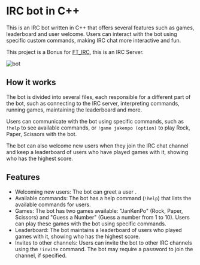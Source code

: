 # IRC bot in C++

This is an IRC bot written in C++ that offers several features such as games, leaderboard and user welcome. Users can interact with the bot using specific custom commands, making IRC chat more interactive and fun.

This project is a Bonus for [FT_IRC](https://github.com/zico15/ft_irc), this is an IRC Server.

![bot](https://user-images.githubusercontent.com/75394884/229939323-ca45cc7a-94e3-4c05-b67f-c0b83ce3ccd7.png)

## How it works
The bot is divided into several files, each responsible for a different part of the bot, such as connecting to the IRC server, interpreting commands, running games, maintaining the leaderboard and more.

Users can communicate with the bot using specific commands, such as `!help` to see available commands, or `!game jakenpo (option)` to play Rock, Paper, Scissors with the bot.

The bot can also welcome new users when they join the IRC chat channel and keep a leaderboard of users who have played games with it, showing who has the highest score.

## Features

* Welcoming new users: The bot can greet a user .
* Available commands: The bot has a help command (`!help`) that lists the available commands for users.
* Games: The bot has two games available: "JanKenPo" (Rock, Paper, Scissors) and "Guess a Number" (Guess a number from 1 to 10). Users can play these games with the bot using specific commands.
* Leaderboard: The bot maintains a leaderboard of users who played games with it, showing who has the highest score.
* Invites to other channels: Users can invite the bot to other IRC channels using the `!invite` command. The bot may require a password to join the channel, if specified.
